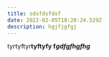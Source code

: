 ```yaml
---
title: sdsfdsfdsf
date: 2022-02-05T18:28:24.529Z
description: hgjfjgfgj
---
```

tyrtyftyr**tyftyfy f*gdfgfhgfhg***

![]()